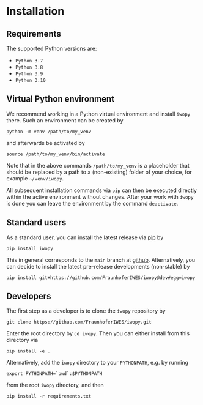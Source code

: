# Installation

## Requirements

The supported Python versions are:

- `Python 3.7`
- `Python 3.8`
- `Python 3.9`
- `Python 3.10`

## Virtual Python environment

We recommend working in a Python virtual environment and install `iwopy` there. Such an environment can be created by
```console
python -m venv /path/to/my_venv
```
and afterwards be activated by
```console
source /path/to/my_venv/bin/activate
```
Note that in the above commands `/path/to/my_venv` is a placeholder that should be replaced by a path to a (non-existing) folder of your choice, for example `~/venv/iwopy`.

All subsequent installation commands via `pip` can then be executed directly within the active environment without changes. After your work with `iwopy` is done you can leave the environment by the command `deactivate`. 

## Standard users

As a standard user, you can install the latest release via [pip](https://pypi.org/project/iwopy/) by
```console
pip install iwopy
```
This in general corresponds to the `main` branch at [github](https://github.com/FraunhoferIWES/iwopy). Alternatively, you can decide to install the latest pre-release developments (non-stable) by
```console
pip install git+https://github.com/FraunhoferIWES/iwopy@dev#egg=iwopy
```

## Developers

The first step as a developer is to clone the `iwopy` repository by
```console
git clone https://github.com/FraunhoferIWES/iwopy.git
```
Enter the root directory by `cd iwopy`. Then you can either install from this directory via
```console
pip install -e .
```
Alternatively, add the `iwopy` directory to your `PYTHONPATH`, e.g. by running
```console
export PYTHONPATH=`pwd`:$PYTHONPATH
```
from the root `iwopy` directory, and then
```console
pip install -r requirements.txt
```
